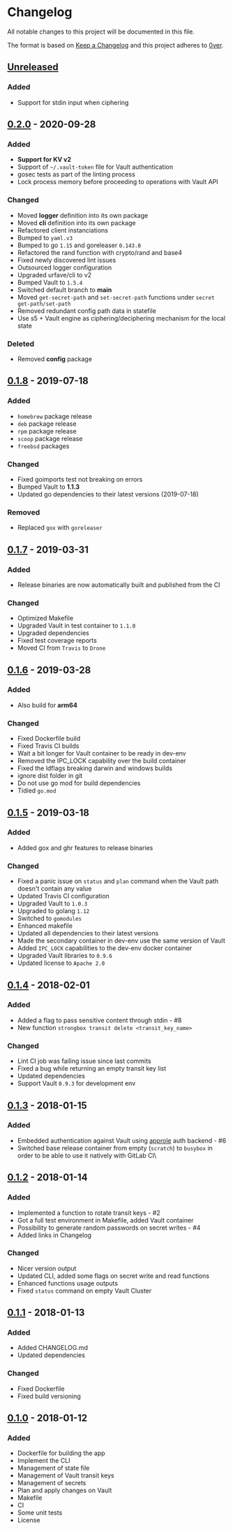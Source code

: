 # Changelog

All notable changes to this project will be documented in this file.

The format is based on [Keep a Changelog](http://keepachangelog.com/en/1.0.0/)
and this project adheres to  [0ver](https://0ver.org).

## [Unreleased]

### Added

- Support for stdin input when ciphering

## [0.2.0] - 2020-09-28

### Added

- **Support for KV v2**
- Support of `~/.vault-token` file for Vault authentication
- gosec tests as part of the linting process
- Lock process memory before proceeding to operations with Vault API

### Changed

- Moved **logger** definition into its own package
- Moved **cli** definition into its own package
- Refactored client instanciations
- Bumped to `yaml.v3`
- Bumped to go `1.15` and goreleaser `0.143.0`
- Refactored the rand function with crypto/rand and base4
- Fixed newly discovered lint issues
- Outsourced logger configuration
- Upgraded urfave/cli to v2
- Bumped Vault to `1.5.4`
- Switched default branch to **main**
- Moved `get-secret-path` and `set-secret-path` functions under `secret get-path/set-path`
- Removed redundant config path data in statefile
- Use s5 + Vault engine as ciphering/deciphering mechanism for the local state

### Deleted

- Removed **config** package

## [0.1.8] - 2019-07-18

### Added

- `homebrew` package release
- `deb` package release
- `rpm` package release
- `scoop` package release
- `freebsd` packages

### Changed

- Fixed goimports test not breaking on errors
- Bumped Vault to **1.1.3**
- Updated go dependencies to their latest versions (2019-07-18)

### Removed

- Replaced `gox` with `goreleaser`

## [0.1.7] - 2019-03-31

### Added

- Release binaries are now automatically built and published from the CI

### Changed

- Optimized Makefile
- Upgraded Vault in test container to `1.1.0`
- Upgraded dependencies
- Fixed test coverage reports
- Moved CI from `Travis` to `Drone`

## [0.1.6] - 2019-03-28

### Added

- Also build for **arm64**

### Changed

- Fixed Dockerfile build
- Fixed Travis CI builds
- Wait a bit longer for Vault container to be ready in dev-env
- Removed the IPC_LOCK capability over the build container
- Fixed the ldflags breaking darwin and windows builds
- ignore dist folder in git
- Do not use go mod for build dependencies
- Tidied `go.mod`

## [0.1.5] - 2019-03-18

### Added

- Added gox and ghr features to release binaries

### Changed

- Fixed a panic issue on `status` and `plan` command when the Vault path doesn't contain any value
- Updated Travis CI configuration
- Upgraded Vault to `1.0.3`
- Upgraded to golang `1.12`
- Switched to `gomodules`
- Enhanced makefile
- Updated all dependencies to their latest versions
- Made the secondary container in dev-env use the same version of Vault
- Added `IPC_LOCK` capabilities to the dev-env docker container
- Upgraded Vault libraries to `0.9.6`
- Updated license to `Apache 2.0`

## [0.1.4] - 2018-02-01

### Added

- Added a flag to pass sensitive content through stdin - #8
- New function `strongbox transit delete <transit_key_name>`

### Changed

- Lint CI job was failing issue since last commits
- Fixed a bug while returning an empty transit key list
- Updated dependencies
- Support Vault `0.9.3` for development env

## [0.1.3] - 2018-01-15

### Added

- Embedded authentication against Vault using [approle](https://www.vaultproject.io/docs/auth/approle.html) auth backend - #6
- Switched base release container from empty (`scratch`) to `busybox` in order to be able to use it natively with GitLab CI\

## [0.1.2] - 2018-01-14

### Added

- Implemented a function to rotate transit keys - #2
- Got a full test environment in Makefile, added Vault container
- Possibility to generate random passwords on secret writes - #4
- Added links in Changelog

### Changed

- Nicer version output
- Updated CLI, added some flags on secret write and read functions
- Enhanced functions usage outputs
- Fixed `status` command on empty Vault Cluster

## [0.1.1] - 2018-01-13

### Added

- Added CHANGELOG.md
- Updated dependencies

### Changed

- Fixed Dockerfile
- Fixed build versioning

## [0.1.0] - 2018-01-12

### Added

- Dockerfile for building the app
- Implement the CLI
- Management of state file
- Management of Vault transit keys
- Management of secrets
- Plan and apply changes on Vault
- Makefile
- CI
- Some unit tests
- License

[Unreleased]: https://github.com/mvisonneau/strongbox/compare/0.2.0...HEAD
[0.2.0]: https://github.com/mvisonneau/strongbox/compare/0.1.8...0.2.0
[0.1.8]: https://github.com/mvisonneau/strongbox/compare/0.1.7...0.1.8
[0.1.7]: https://github.com/mvisonneau/strongbox/compare/0.1.6...0.1.7
[0.1.6]: https://github.com/mvisonneau/strongbox/compare/0.1.5...0.1.6
[0.1.5]: https://github.com/mvisonneau/strongbox/compare/0.1.4...0.1.5
[0.1.4]: https://github.com/mvisonneau/strongbox/compare/0.1.3...0.1.4
[0.1.3]: https://github.com/mvisonneau/strongbox/compare/0.1.2...0.1.3
[0.1.2]: https://github.com/mvisonneau/strongbox/compare/0.1.1...0.1.2
[0.1.1]: https://github.com/mvisonneau/strongbox/compare/0.1.0...0.1.1
[0.1.0]: https://github.com/mvisonneau/strongbox/tree/0.1.0
